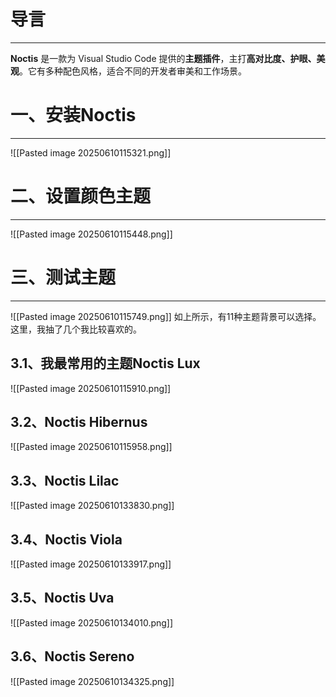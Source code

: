# 导言
---
**Noctis** 是一款为 Visual Studio Code 提供的**主题插件**，主打**高对比度、护眼、美观**。它有多种配色风格，适合不同的开发者审美和工作场景。

# 一、安装Noctis
---
![[Pasted image 20250610115321.png]]

# 二、设置颜色主题
---
![[Pasted image 20250610115448.png]]

# 三、测试主题
---
![[Pasted image 20250610115749.png]]
如上所示，有11种主题背景可以选择。这里，我抽了几个我比较喜欢的。

## 3.1、我最常用的主题Noctis Lux
![[Pasted image 20250610115910.png]]

## 3.2、Noctis Hibernus
![[Pasted image 20250610115958.png]]

## 3.3、Noctis Lilac
![[Pasted image 20250610133830.png]]

## 3.4、Noctis Viola
![[Pasted image 20250610133917.png]]

## 3.5、Noctis Uva
![[Pasted image 20250610134010.png]]

## 3.6、Noctis Sereno
![[Pasted image 20250610134325.png]]